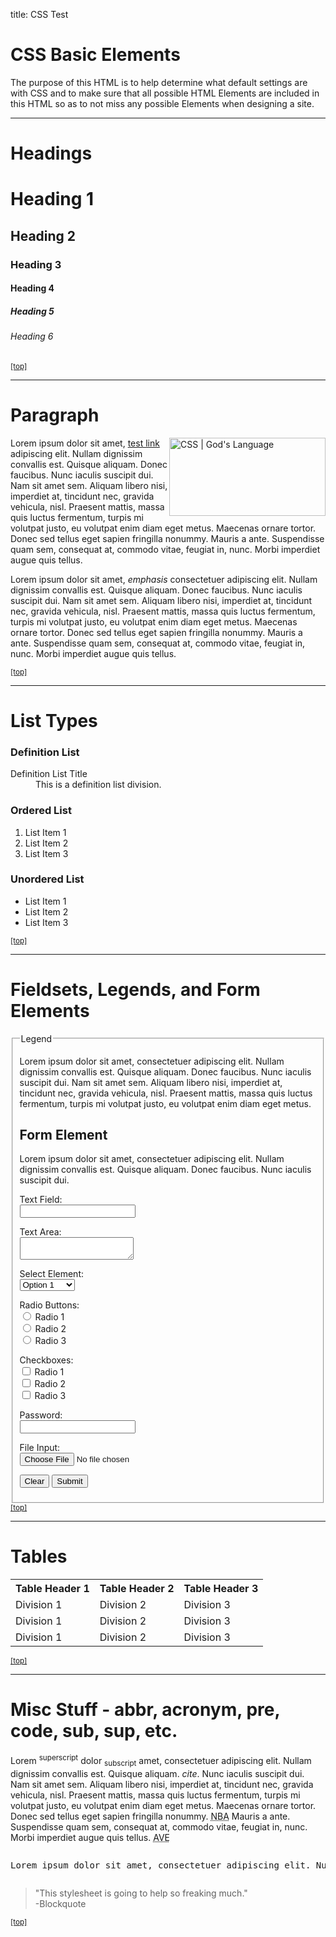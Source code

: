 title: CSS Test

<!-- Sample Content to Plugin to Template -->
<h1>CSS Basic Elements</h1>
<p>The purpose of this HTML is to help determine what default settings are with CSS and to make sure that all possible HTML Elements are included in this HTML so as to not miss any possible Elements when designing a site.</p>
<hr />

<h1 id="headings">Headings</h1>
<h1>Heading 1</h1>
<h2>Heading 2</h2>
<h3>Heading 3</h3>
<h4>Heading 4</h4>
<h5>Heading 5</h5>
<h6>Heading 6</h6>
<small><a href="#wrapper">[top]</a></small>
<hr />


<h1 id="paragraph">Paragraph</h1>
<img style="width:250px;height:125px;float:right" src="images/css_gods_language.png" alt="CSS | God's Language" />
<p>Lorem ipsum dolor sit amet, <a href="#" title="test link">test link</a> adipiscing elit. Nullam dignissim convallis est. Quisque aliquam. Donec faucibus. Nunc iaculis suscipit dui. Nam sit amet sem. Aliquam libero nisi, imperdiet at, tincidunt nec, gravida vehicula, nisl. Praesent mattis, massa quis luctus fermentum, turpis mi volutpat justo, eu volutpat enim diam eget metus. Maecenas ornare tortor. Donec sed tellus eget sapien fringilla nonummy. Mauris a ante. Suspendisse quam sem, consequat at, commodo vitae, feugiat in, nunc. Morbi imperdiet augue quis tellus.</p>
<p>Lorem ipsum dolor sit amet, <em>emphasis</em> consectetuer adipiscing elit. Nullam dignissim convallis est. Quisque aliquam. Donec faucibus. Nunc iaculis suscipit dui. Nam sit amet sem. Aliquam libero nisi, imperdiet at, tincidunt nec, gravida vehicula, nisl. Praesent mattis, massa quis luctus fermentum, turpis mi volutpat justo, eu volutpat enim diam eget metus. Maecenas ornare tortor. Donec sed tellus eget sapien fringilla nonummy. Mauris a ante. Suspendisse quam sem, consequat at, commodo vitae, feugiat in, nunc. Morbi imperdiet augue quis tellus.</p>
<small><a href="#wrapper">[top]</a></small>
<hr />

<h1 id="list_types">List Types</h1>
<h3>Definition List</h3>
<dl>
	<dt>Definition List Title</dt>
	<dd>This is a definition list division.</dd>
</dl>
<h3>Ordered List</h3>
<ol>
	<li>List Item 1</li>
	<li>List Item 2</li>
	<li>List Item 3</li>
</ol>
<h3>Unordered List</h3>
<ul>
	<li>List Item 1</li>
	<li>List Item 2</li>
	<li>List Item 3</li>
</ul>
<small><a href="#wrapper">[top]</a></small>
<hr />

<h1 id="form_elements">Fieldsets, Legends, and Form Elements</h1>
<fieldset>
	<legend>Legend</legend>
	<p>Lorem ipsum dolor sit amet, consectetuer adipiscing elit. Nullam dignissim convallis est. Quisque aliquam. Donec faucibus. Nunc iaculis suscipit dui. Nam sit amet sem. Aliquam libero nisi, imperdiet at, tincidunt nec, gravida vehicula, nisl. Praesent mattis, massa quis luctus fermentum, turpis mi volutpat justo, eu volutpat enim diam eget metus.</p>
	<form>
		<h2>Form Element</h2>
		<p>Lorem ipsum dolor sit amet, consectetuer adipiscing elit. Nullam dignissim convallis est. Quisque aliquam. Donec faucibus. Nunc iaculis suscipit dui.</p>
		<p><label for="text_field">Text Field:</label><br />
		<input type="text" id="text_field" /></p>
		<p><label for="text_area">Text Area:</label><br />
		<textarea id="text_area"></textarea></p>
		<p><label for="select_element">Select Element:</label><br />
		<select name="select_element">
			<optgroup label="Option Group 1">
				<option value="1">Option 1</option>
				<option value="2">Option 2</option>
				<option value="3">Option 3</option>
			</optgroup>
			<optgroup label="Option Group 2">
				<option value="1">Option 1</option>
				<option value="2">Option 2</option>
				<option value="3">Option 3</option>
			</optgroup>
		</select></p>
		<p><label for="radio_buttons">Radio Buttons:</label><br />
		<input type="radio" class="radio" name="radio_button" value="radio_1" /> Radio 1<br/>
		<input type="radio" class="radio" name="radio_button" value="radio_2" /> Radio 2<br/>
		<input type="radio" class="radio" name="radio_button" value="radio_3" /> Radio 3<br/>
		</p>
		<p><label for="checkboxes">Checkboxes:</label><br />
		<input type="checkbox" class="checkbox" name="checkboxes" value="check_1" /> Radio 1<br/>
		<input type="checkbox" class="checkbox" name="checkboxes" value="check_2" /> Radio 2<br/>
		<input type="checkbox" class="checkbox" name="checkboxes" value="check_3" /> Radio 3<br/>
		</p>
		<p><label for="password">Password:</label><br />
		<input type="password" class="password" name="password" />
		</p>
		<p><label for="file">File Input:</label><br />
		<input type="file" class="file" name="file" />
		</p>
		<p><input class="button" type="reset" value="Clear" /> <input class="button" type="submit" value="Submit" />
		</p>
	</form>
</fieldset>
<small><a href="#wrapper">[top]</a></small>
<hr />

<h1 id="tables">Tables</h1>
<table cellspacing="0" cellpadding="0">
	<tr>
		<th>Table Header 1</th><th>Table Header 2</th><th>Table Header 3</th>
	</tr>
	<tr>
		<td>Division 1</td><td>Division 2</td><td>Division 3</td>
	</tr>
	<tr class="even">
		<td>Division 1</td><td>Division 2</td><td>Division 3</td>
	</tr>
	<tr>
		<td>Division 1</td><td>Division 2</td><td>Division 3</td>
	</tr>
</table>
<small><a href="#wrapper">[top]</a></small>
<hr />

<h1 id="misc">Misc Stuff - abbr, acronym, pre, code, sub, sup, etc.</h1>
<p>Lorem <sup>superscript</sup> dolor <sub>subscript</sub> amet, consectetuer adipiscing elit. Nullam dignissim convallis est. Quisque aliquam. <cite>cite</cite>. Nunc iaculis suscipit dui. Nam sit amet sem. Aliquam libero nisi, imperdiet at, tincidunt nec, gravida vehicula, nisl. Praesent mattis, massa quis luctus fermentum, turpis mi volutpat justo, eu volutpat enim diam eget metus. Maecenas ornare tortor. Donec sed tellus eget sapien fringilla nonummy. <acronym title="National Basketball Association">NBA</acronym> Mauris a ante. Suspendisse quam sem, consequat at, commodo vitae, feugiat in, nunc. Morbi imperdiet augue quis tellus.  <abbr title="Avenue">AVE</abbr></p>
<pre><p>Lorem ipsum dolor sit amet, consectetuer adipiscing elit. Nullam dignissim convallis est. Quisque aliquam. Donec faucibus. Nunc iaculis suscipit dui. Nam sit amet sem. Aliquam libero nisi, imperdiet at, tincidunt nec, gravida vehicula, nisl. Praesent mattis, massa quis luctus fermentum, turpis mi volutpat justo, eu volutpat enim diam eget metus. Maecenas ornare tortor. Donec sed tellus eget sapien fringilla nonummy. <acronym title="National Basketball Association">NBA</acronym> Mauris a ante. Suspendisse quam sem, consequat at, commodo vitae, feugiat in, nunc. Morbi imperdiet augue quis tellus.  <abbr title="Avenue">AVE</abbr></p></pre>
<blockquote>
	"This stylesheet is going to help so freaking much." <br />-Blockquote
</blockquote>
<small><a href="#wrapper">[top]</a></small>
<!-- End of Sample Content -->
